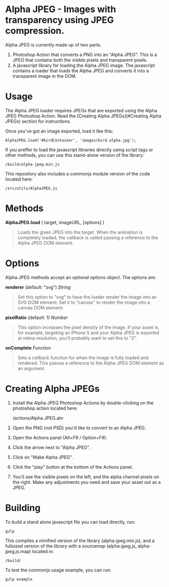 # Alpha JPEG - Images with transparency using JPEG compression.

Alpha JPEG is currently made up of two parts. 

1. Photoshop Action that converts a PNG into an "Alpha JPEG". This is a JPEG that contains both the visible pixels and transparent pixels. 
2. A javascript library for loading the Alpha JPEG image. The javascript contains a loader that loads the Alpha JPEG and converts it into a transparent image in the DOM.

# Usage

The Alpha JPEG loader requires JPEGs that are exported using the Alpha JPEG Photoshop Action. Read the [Creating Alpha JPEGs](#Creating Alpha JPEGs) section for instructions.

Once you've got an image exported, load it like this:

    AlphaJPEG.load('#birdContainer', 'images/bird.alpha.jpg');

If you preffer to load the javascript libraries directly using script tags or other methods, you can use this stand-alone version of the library:

	/build/alpha-jpeg.min.js

This repository also includes a commonjs module version of the code located here:

	/src/utils/AlphaJPEG.js

# Methods

**AlphaJPEG.load** ( target, imageURL, [options] )
 > Loads the given JPEG into the target. When the animation is completely loaded, the callback is called passing a reference to the Alpha JPEG DOM element.

# Options

Alpha JPEG methods accept an optional options object. The options are:

**renderer** (default: "svg") _String_
 > Set this option to "svg" to have the loader render the image into an SVG DOM element. Set it to "canvas" to render the image into a canvas DOM element.

 **pixelRatio** (default: 1) _Number_
 > This option increases the pixel density of the image. If your asset is, for example, targeting an iPhone 5 and your Alpha JPEG is exported at retina resolution, you'll probably want to set this to "2".

**onComplete** _Function_
 > Sets a callback function for when the image is fully loaded and rendered. This passes a reference to the Alpha JPEG DOM element as an argument.

# Creating Alpha JPEGs

1. Install the Alpha JPEG Photoshop Actions by double-clicking on the photoshop action located here:

	/actions/Alpha JPEG.atn

2. Open the PNG (not PSD) you'd like to convert to an Alpha JPEG.

3. Open the Actions panel (Alt+F9 / Option+F9).

4. Click the arrow next to "Alpha JPEG".

5. Click on "Make Alpha JPEG".

6. Click the "play" button at the bottom of the Actions panel.

7. You'll see the visible pixels on the left, and the alpha channel pixels on the right. Make any adjustments you need and save your asset out as a JPEG.


# Building

To build a stand alone javascript file you can load directly, run:

	gulp

This compiles a minified version of the library (alpha-jpeg.min.js), and a fullsized version of the library with a sourcemap (alpha-jpeg.js, alpha-jpeg.js.map) located in:

	/build/

To test the commonjs usage example, you can run:

	gulp example